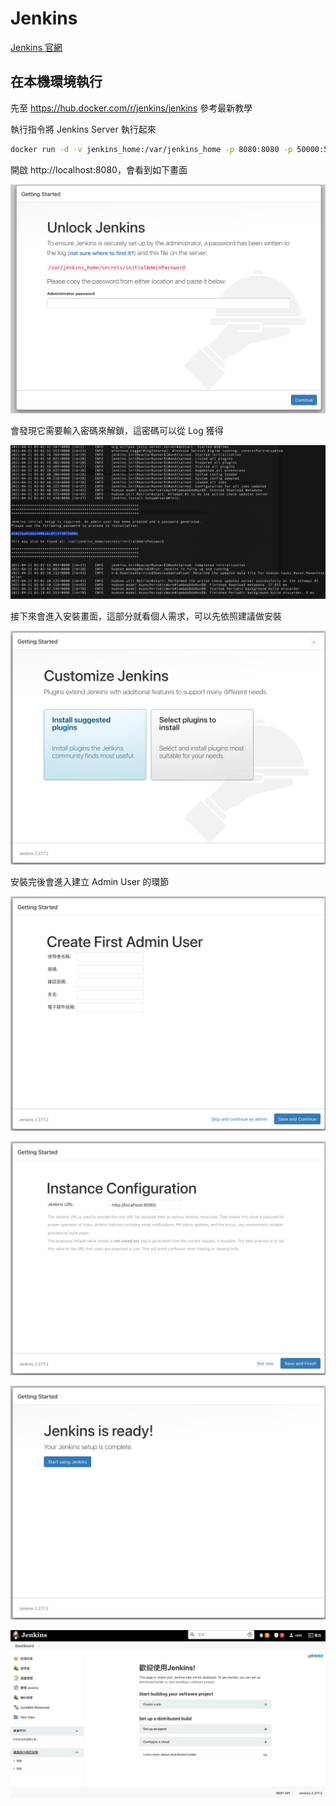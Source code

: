 # Jenkins

[Jenkins 官網](https://www.jenkins.io/)

## 在本機環境執行

先至 https://hub.docker.com/r/jenkins/jenkins 參考最新教學

執行指令將 Jenkins Server 執行起來

```bash
docker run -d -v jenkins_home:/var/jenkins_home -p 8080:8080 -p 50000:50000 --name jenkins jenkins/jenkins:lts
```

開啟 http://localhost:8080，會看到如下畫面

![第一次進入 Jenkins 的畫面](img/jenkins_1.png)

會發現它需要輸入密碼來解鎖，這密碼可以從 Log 獲得

![Jenkins Console Log](img/jenkins_2.png)

接下來會進入安裝畫面，這部分就看個人需求，可以先依照建議做安裝

![Customize Jenkins](img/jenkins_3.png)

安裝完後會進入建立 Admin User 的環節

![Create First Admin User](img/jenkins_4.png)

![Instance Configuration](img/jenkins_5.png)

![Jenkins is ready](img/jenkins_6.png)

![Welcom come to Jenkins](img/jenkins_7.png)
